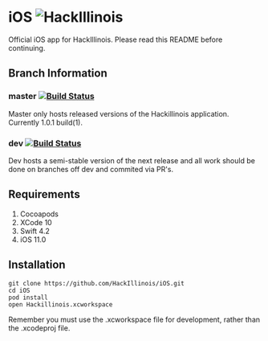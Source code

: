 # iOS ![HackIllinois](https://raw.githubusercontent.com/HackIllinois/iOS/sujay/update-readme/.github/hi-logo.png)

Official iOS app for HackIllinois. Please read this README before continuing.

## Branch Information #

### master [![Build Status](https://travis-ci.com/HackIllinois/iOS.svg?branch=master)](https://travis-ci.com/HackIllinois/iOS)
Master only hosts released versions of the Hackillinois application. Currently 1.0.1 build(1).

### dev [![Build Status](https://travis-ci.com/HackIllinois/iOS.svg?branch=dev)](https://travis-ci.com/HackIllinois/iOS)
Dev hosts a semi-stable version of the next release and all work should be done on branches off dev and commited via PR's.

## Requirements #
1. Cocoapods
2. XCode 10
3. Swift 4.2
4. iOS 11.0


## Installation #

``` shell
git clone https://github.com/HackIllinois/iOS.git
cd iOS
pod install
open Hackillinois.xcworkspace
```

Remember you must use the .xcworkspace file for development, rather than the .xcodeproj file.
